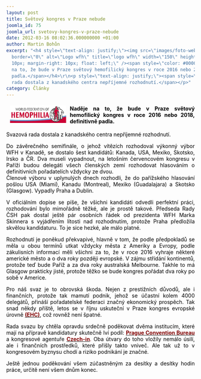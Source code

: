 ```yaml
---
layout: post
title: Světový kongres v Praze nebude
joomla_id: 75
joomla_url: svetovy-kongres-v-praze-nebude
date: 2012-03-16 08:02:36.000000000 +01:00
author: Martin Bohůn
excerpt: "<h4 style=\"text-align: justify;\"><img src=\"images/foto-web/www.wfh.org.jpg\"
  border=\"0\" alt=\"Logo wfh\" title=\"logo wfh\" width=\"150\" height=\"47\" style=\"margin-left:
  10px; margin-right: 10px; float: left;\" /><span style=\"color: #000000;\">Naděje
  na to, že bude v Praze světový hemofilický kongres v roce 2016 nebo 2018, definitivně
  padla.</span></h4>\r\n<p style=\"text-align: justify;\"><span style=\"color: #000000;\">Svazová
  rada dostala z kanadského centra nepříjemné rozhodnutí.</span></p>"
category: Články
---
```

<h4 style="text-align: justify;"><img src="images/foto-web/www.wfh.org.jpg" border="0" alt="Logo wfh" title="logo wfh" width="150" height="47" style="margin-left: 10px; margin-right: 10px; float: left;" /><span style="color: #000000;">Naděje na to, že bude v Praze světový hemofilický kongres v roce 2016 nebo 2018, definitivně padla.</span></h4>

<p style="text-align: justify;"><span style="color: #000000;">Svazová rada dostala z kanadského centra nepříjemné rozhodnutí.</span></p>



<p style="text-align: justify;"><span style="color: #000000;">Do závěrečného semifinále, o jehož vítězích rozhodoval výkonný výbor WFH v Kanadě, se dostalo šest kandidátů: Kanada, USA, Mexiko, Skotsko, Irsko a ČR. Dva museli vypadnout, na letošním červencovém kongresu v Paříži budou delegáti všech členských zemí rozhodovat hlasováním o definitivních pořadatelích vždycky ze dvou.</span><br /><span style="color: #000000;">Členové výboru v uplynulých dnech rozhodli, že do pařížského hlasování pošlou USA (Miami), Kanadu (Montreal), Mexiko (Guadalajara) a Skotsko (Glasgow). Vypadly Praha a Dublin.</span></p>

<p style="text-align: justify;"><span style="color: #000000;">V oficiálním dopise se píše, že všichni kandidáti odvedli perfektní práci, rozhodování bylo mimořádně těžké, ale je prostě takové. Předseda Rady ČSH pak dostal ještě pár osobních řádek od prezidenta WFH Marka Skinnera s vyjádřením lítosti nad rozhodnutím, protože Praha předložila skvělou kandidaturu. To je sice hezké, ale málo platné.</span></p>

<p style="text-align: justify;"><span style="color: #000000;">Rozhodnutí je poněkud překvapivé, hlavně v tom, že podle předpokladů se měla u obou termínů utkat vždycky města z Ameriky a Evropy, podle zákulisních informací měli všichni za to, že v roce 2016 vyhraje některé americké město a o dva roky později evropské. V zájmu střídání kontinentů, protože teď bude Paříž a za dva roky australská Melbourne. Takhle to má Glasgow prakticky jisté, protože těžko se bude kongres pořádat dva roky po sobě v Americe.</span></p>

<p style="text-align: justify;"><span style="color: #000000;">Pro náš svaz je to obrovská škoda. Nejen z prestižních důvodů, ale i finančních, protože tak mamutí podnik, jehož se účastní kolem 4000 delegátů, přináší pořadatelské federaci značný ekonomický prospěch. Tak snad někdy příště, letos se v říjnu uskuteční v Praze kongres evropské úrovně <strong></strong></span><span style="color: #000000;"><span style="color: #800000;"><strong><a href="http://www.ehc2012.eu/" target="_blank" title="EHC 2012"><span style="color: #800000;">(EHC)</span></a></strong></span>,</span><span style="color: #000000;"> což rovněž není špatné.</span></p>

<p style="text-align: justify;"><span style="color: #000000;">Rada svazu by chtěla opravdu srdečně poděkovat dvěma institucím, které mají na přípravě kandidatury skutečně lví podíl: <span style="color: #800000;"><strong><a href="http://www.pragueconvention.cz/" target="_blank" title="Prague Convention Bureau"><span style="color: #800000;">Prague Convention Bureau</span></a></strong></span> a kongresové agentuře <span style="color: #800000;"><strong><a href="http://www.czech-in.cz/en" target="_blank" title="Czech-in"><span style="color: #800000;">Czech-in</span></a></strong>.</span> Oba útvary do toho vložily nemálo úsilí, ale i finančních prostředků, které přišly takto vniveč. Ale tak už to v kongresovém byznysu chodí a riziko podnikání je značné.</span></p>

<p style="text-align: justify;"><span style="color: #000000;">Ještě jednou poděkování všem zúčastněným za desítky a desítky hodin práce, určitě není všem dnům konec.</span></p>
